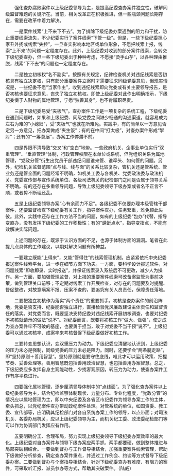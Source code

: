 　　强化查办腐败案件以上级纪委领导为主，是提高纪委查办案件独立性，破解同级监督难题的关键所在。当前，相关改革正在积极推进，但一些瓶颈问题长期存在，需要在改革中着力解决。

　　一是案件线索“上不来下不去”。为了排除下级纪委办案遇到的阻力和干扰，防止重要线索流失，不少纪委实行了案件线索“下管一级”。但是，一些下级纪委担心家丑外扬或线索“失控”，一旦查实影响本地区或单位形象，不愿把线索上报，线索“上不来”的问题一定程度存在。此外，上级纪委对收到的部分案件线索，会转交下级纪委查办，但一些下级纪委出于种种考虑，不愿接“烫手山芋”，以各种理由推脱，线索“下不去”的问题也一定程度存在。

　　二是独立初核权“名不副实”。按照有关规定，纪律检查机关对违纪线索是否初核具有独立决定权，只有部分重要案件立案时才需要征求同级党委意见，但现实情况是，一些纪委不愿“当家作主”，收到违纪线索即向党委或有关主要领导报告，是否初核也要征求意见，丧失了独立初核权。即使上级纪委对此作出明确指示，下级纪委慑于人财物的属地管理，宁愿“独善其身”，也不肯履职尽责。

　　三是下级纪委易受“夹板气”。查办案件工作是一项复杂的系统工程，下级纪委在遇到问题时，如果和上级纪委、同级党委之间缺少畅通的沟通渠道，就容易成为左右为难的“小媳妇”，受“夹板气”也就在所难免。实践中，有的简单以一方意见否定另一方意见，把办案做成“夹生饭”；有的在中间“打太极”，对查办案件形成“掣肘”；还有的“一筹莫展”，办案工作停滞不前。

　　四是界限不清导致“交叉”和“空白”地带。一些政府机关、企事业单位实行“双重管理”、“垂直管理”体制，行政管理权限在本单位或系统，但党组织关系为属地管理，“党政分管”衍生出党员干部违纪问题谁来管、谁牵头、如何管的问题。另外，纪检机关监督范围“点与线、线与面”的关系比较复杂，管机关还是管系统、管业务还是管全面的问题经常不明确，如机关工委与各机关、党委政法委与政法机关、党委宣传部与宣传系统单位、各级司法机关的纪检部门之间是否属于领导关系不明确。有的还存在多重领导问题，导致上级纪委领导下级办案或者名不正言不顺，或者剪不断理还乱。

　　五是上级纪委领导办案“心有余而力不足”。各级纪委不仅要办理本级管辖干部案件，还要监督检查下级纪委有关工作，指导案件查办，任务繁重，难免顾此失彼。此外，实践中还存在工作方法不当的问题，如有的上级纪委“包办”代替，指导变直办，没有发挥下级纪委的工作积极性；有的“蜻蜓点水”，指导变指点，不能有效解决实际问题。

　　上述问题的存在，既源于认识方面的不足，也源于体制方面的漏洞。笔者在此提几点具体的工作建议，以期对解决问题有所裨益。

　　一要建立既能“上得来”，又能“管得住”的线索管理机制。应紧紧依托中央纪委报送案件线索平台，进一步在细节方面下功夫。一方面，要科学设计报送软件，对问题线索“即收即录、实时报送”，并保证线索录入系统后不可更改，减少人为操作。另一方面，要加强管理监督，对上报的重要案件线索可改备案监管为事前决策，做到管理关口前移；不定期对线索工作开展检查，对存在的问题要及时提醒、督促整改，对故意瞒案不报、压案不查的，要追究有关人员责任，保障责任落地。

　　二要把独立初核作为落实“两个责任”的重要抓手。初核是查办案件的前沿阵地，党委是否支持、纪委能否独立进行，直接检验党风廉政建设主体责任和监督责任的落实。对党委而言，既要坚决支持纪委对违纪线索开展初核调查，也要对纪委不初核就请示的做法“说不”。对纪委而言，既要将初核工作“做大、做强”，使之成为查办案件牢不可破的基座，也要勇于担当，敢于对党委不当干预“说不”。上级纪委可以通过初核率、成案率来考核督促下级纪委做好初核工作。

　　三要转变思想认识，变双重压力为动力。下级纪委应清醒地认识到，上级纪委的压力未必是强制，同级党委的压力未必是阻力。同时，还要学会“两条腿走路”，即“坚持原则＋善用智慧”。坚持原则就是要守住底线，唯此才可以运用政策、把握节奏、妥善处理等。善用智慧既包括善用政治智慧，也包括善用办案智慧。总之，下级纪委应多发挥自身主观能动性，少找客观原因，转压力为动力，使查办案件工作有序平稳进行。

　　四要强化属地管理，逐步厘清领导体制中的“点线面”。为了强化查办案件以上级纪委领导为主，结合纪检监察体制现状、力量分布、专业化程度，“党政分管”的情况应以属地管理为主，即以中央纪委及各省区市纪委作为领导办案工作的主体，牵头抓总，以党纪案件查办带动政纪案件处理。对管系统的单位，如国资委、教工委、宣传部等，应明确其纪检部门对各自系统办案工作的领导，以点带面；对司法机关、各委办局机关，应以上级纪委领导为主，而机关纪工委、政法委纪检部门等可以作为协调部门发挥应有作用。

　　五要明确分工、合理布局，努力实现上级纪委领导下级纪委办案效率的最大化。上级纪委对自办案件与领导下级办案应两手抓、两手都要硬，做到整体推进与局部突破相结合。一要做到督办与工作督导相结合，加强重要案件线索管理，帮助下级做好分析排查，确定查办案件重点，并通过工作例会、约谈等方式督导下级纪委办案。二要做到督办与个案指导相结合，针对下级纪委查办有难度、有阻力的案件，可采取听汇报、派员参办等方式，帮助其突破案件。（陆威）